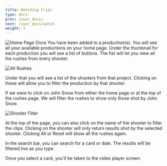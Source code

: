 ```yaml
---
title: Watching Clips
type: docs
prev: /user_docs/
next: /user_docs/watch
weight: 1
---
```


![Home Page](/images/home.png)
Once You have been added to a production(s). You will see all your available productions on your home page. Under the thumbnail for each production you will see a list of buttons. The fist will let you view all the rushes from every shooter. 

![All Rushes](/images/all_rushes.png)

Under that you will see a list of the shooters from that project. Clicking on these will allow you to filter the production by that shooter. 

If we were to click on John Snow from either the home page or at the top of the rushes page. We will filter the rushes to show only those shot by John Snow. 

![Shooter Filter](/images/shooter_filter.png)

At the top of the page, you can also click on the name of the shooter to filter the clips. Clicking on the shooter will only return results shot by the selected shooter. Clicking All or Reset will show all the rushes again. 

In the search bar, you can search for a card or date. The results will be filtered live as you type. 

Once you select a card, you'll be taken to the video player screen. 